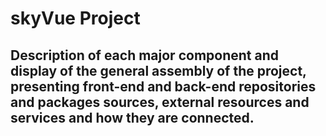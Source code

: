 # skyVue Project

## Description of each major component and display of the general assembly of the project, presenting front-end and back-end repositories and packages sources, external resources and services and how they are connected.
